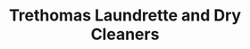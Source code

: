 ---
title: "Trethomas Laundrette and Dry Cleaners"
url: /trethomas/trethomas-laundrette-and-dry-cleaners/
shop: laundry
---